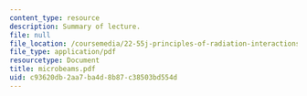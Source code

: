 ```yaml
---
content_type: resource
description: Summary of lecture.
file: null
file_location: /coursemedia/22-55j-principles-of-radiation-interactions-fall-2004/c93620db2aa7ba4d8b87c38503bd554d_microbeams.pdf
file_type: application/pdf
resourcetype: Document
title: microbeams.pdf
uid: c93620db-2aa7-ba4d-8b87-c38503bd554d
---
```

